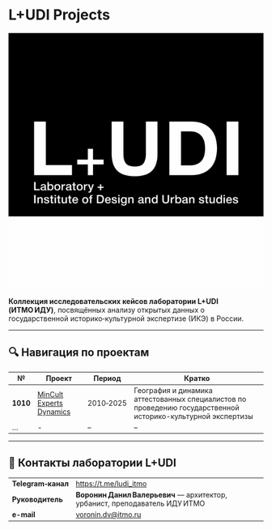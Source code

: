 # L+UDI Projects

![](images/logo.jpg)

**Коллекция исследовательских кейсов лаборатории L+UDI (ИТМО ИДУ)**, посвящённых анализу открытых данных о государственной историко‑культурной экспертизе (ИКЭ) в России.

---

## 🔍 Навигация по проектам

| № | Проект | Период | Кратко |
|---|---------|--------|--------|
| **1010** | [MinCult Experts Dynamics](projects/1010_cultural_experts/README.md) | 2010‑2025 | География и динамика аттестованных специалистов по проведению государственной историко-культурной экспертизы |
| … | - | – | – |

---

## 🤝 Контакты лаборатории L+UDI

| | |
|---|---|
| **Telegram‑канал** | <https://t.me/ludi_itmo> |
| **Руководитель** | **Воронин Данил Валерьевич** — архитектор, урбанист, преподаватель ИДУ ИТМО  
| **e-mail** |<voronin.dv@itmo.ru>
